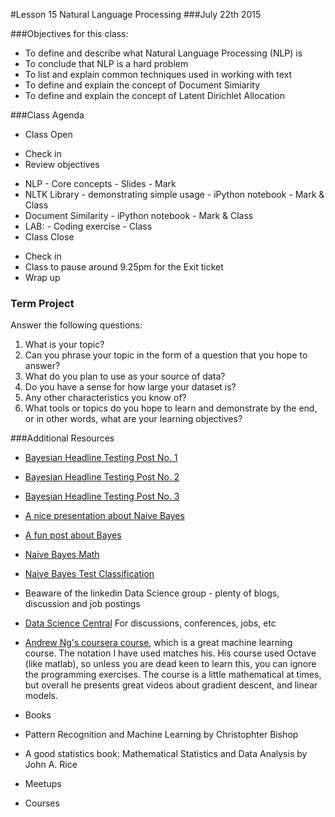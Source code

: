 #Lesson 15 Natural Language Processing
###July 22th 2015

###Objectives for this class:
 * To define and describe what Natural Language Processing (NLP) is
 * To conclude that NLP is a hard problem
 * To list and explain common techniques used in working with text
 * To define and explain the concept of Document Simiarity
 * To define and explain the concept of Latent Dirichlet Allocation
 
###Class Agenda
 - Class Open
  * Check in 
  * Review objectives
 - NLP - Core concepts - Slides - Mark
 - NLTK Library - demonstrating simple usage - iPython notebook - Mark & Class
 - Document Similarity - iPython notebook - Mark & Class
 - LAB:  - Coding exercise - Class
 - Class Close
  * Check in
  * Class to pause around 9.25pm for the Exit ticket
  * Wrap up
 
 
### Term Project
  Answer the following questions:
  1. What is your topic? 
  2. Can you phrase your topic in the form of a question that you hope to answer?
  3. What do you plan to use as your source of data? 
  4. Do you have a sense for how large your dataset is? 
  5. Any other characteristics you know of?
  6. What tools or topics do you hope to learn and demonstrate by the end, or in other words, what are your learning objectives?


###Additional Resources
* [Bayesian Headline Testing Post No. 1](http://jeroenjanssens.com/2013/08/18/bayesian-headline-testing-at-visual-revenue.html)
* [Bayesian Headline Testing Post No. 2](http://developers.lyst.com/data/2014/05/10/bayesian-ab-testing/)
* [Bayesian Headline Testing Post No. 3](http://www.bayesianwitch.com/blog/2014/bayesian_ab_test.html)
* [A nice presentation about Naive Bayes](http://cis.poly.edu/~mleung/FRE7851/f07/naiveBayesianClassifier.pdf)
* [A fun post about Bayes](https://www.countbayesie.com/blog/2015/2/18/bayes-theorem-with-lego)
* [Naive Bayes Math](http://nlp.stanford.edu/IR-book/pdf/13bayes.pdf)
* [Naive Bayes Test Classification](http://nlp.stanford.edu/IR-book/html/htmledition/naive-bayes-text-classification-1.html)
* Beaware of the linkedin Data Science group - plenty of blogs, discussion and job postings
* [Data Science Central](http://www.datasciencecentral.com/) For discussions, conferences, jobs, etc
* [Andrew Ng's coursera course](https://www.coursera.org/learn/machine-learning/home/info), which is a great machine learning course. The notation I have used matches his. His course used Octave (like matlab), so unless you are dead keen to learn this, you can ignore the programming exercises. The course is a little mathematical at times, but overall he presents great videos about gradient descent, and linear models.

* Books

* Pattern Recognition and Machine Learning by Christophter Bishop
 
* A good statistics book: Mathematical Statistics and Data Analysis by John A. Rice

* Meetups

* Courses
